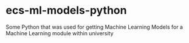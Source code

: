 # ecs-ml-models-python
Some Python that was used for getting Machine Learning Models for a Machine Learning module within university
